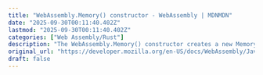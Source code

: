 ```yaml
---
title: "WebAssembly.Memory() constructor - WebAssembly | MDNMDN"
date: "2025-09-30T00:11:40.402Z"
lastmod: "2025-09-30T00:11:40.402Z"
categories: ["Web Assembly/Rust"]
description: "The WebAssembly.Memory() constructor creates a new Memory object whose buffer property is a resizable ArrayBuffer or SharedArrayBuffer that holds the raw bytes of memory accessed by a WebAssembly.Instance."
original_url: "https://developer.mozilla.org/en-US/docs/WebAssembly/JavaScript_interface/Memory/Memory"
draft: false
---
```

